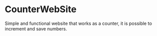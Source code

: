 # CounterWebSite
Simple and functional website that works as a counter, it is possible to increment and save numbers.
